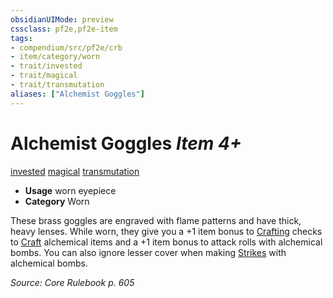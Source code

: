 ```yaml
---
obsidianUIMode: preview
cssclass: pf2e,pf2e-item
tags:
- compendium/src/pf2e/crb
- item/category/worn
- trait/invested
- trait/magical
- trait/transmutation
aliases: ["Alchemist Goggles"]
---
```

# Alchemist Goggles *Item 4+*  
[invested](../../../rules/traits/invested.md)  [magical](../../../rules/traits/magical.md)  [transmutation](../../../rules/traits/transmutation.md)  

- **Usage** worn eyepiece
- **Category** Worn

These brass goggles are engraved with flame patterns and have thick, heavy lenses. While worn, they give you a +1 item bonus to [Crafting](../../skills.md#Crafting) checks to [Craft](../../../rules/actions/craft.md) alchemical items and a +1 item bonus to attack rolls with alchemical bombs. You can also ignore lesser cover when making [Strikes](../../../rules/actions/strike.md) with alchemical bombs.

*Source: Core Rulebook p. 605*